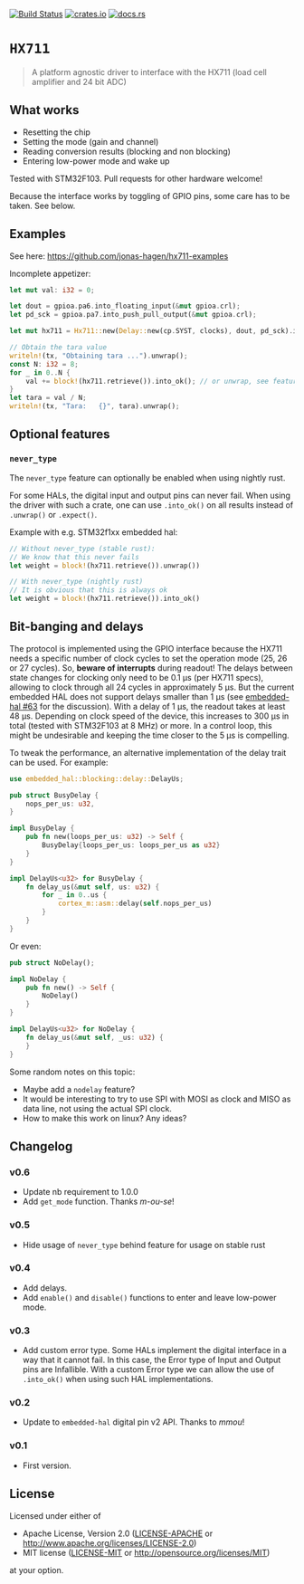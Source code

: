 [![Build Status](https://travis-ci.org/jonas-hagen/hx711.svg?branch=master)](https://travis-ci.org/jonas-hagen/hx711)
[![crates.io](https://img.shields.io/crates/v/hx711.svg)](https://crates.io/crates/hx711)
[![docs.rs](https://docs.rs/hx711/badge.svg)](https://docs.rs/hx711)

# `HX711`

> A platform agnostic driver to interface with the HX711 (load cell amplifier and 24 bit ADC)

## What works

- Resetting the chip
- Setting the mode (gain and channel)
- Reading conversion results (blocking and non blocking)
- Entering low-power mode and wake up

Tested with STM32F103. Pull requests for other hardware welcome!

Because the interface works by toggling of GPIO pins, some care has to be taken. See below.

## Examples

See here: https://github.com/jonas-hagen/hx711-examples

Incomplete appetizer:
```rust
let mut val: i32 = 0;

let dout = gpioa.pa6.into_floating_input(&mut gpioa.crl);
let pd_sck = gpioa.pa7.into_push_pull_output(&mut gpioa.crl);

let mut hx711 = Hx711::new(Delay::new(cp.SYST, clocks), dout, pd_sck).into_ok();

// Obtain the tara value
writeln!(tx, "Obtaining tara ...").unwrap();
const N: i32 = 8;
for _ in 0..N {
    val += block!(hx711.retrieve()).into_ok(); // or unwrap, see features below
}
let tara = val / N;
writeln!(tx, "Tara:   {}", tara).unwrap();
```

## Optional features

### `never_type`

The `never_type` feature can optionally be enabled when using nightly rust.

For some HALs, the digital input and output pins can never fail.
When using the driver with such a crate, one can use `.into_ok()` on all results instead of `.unwrap()` or `.expect()`.

Example with e.g. STM32f1xx embedded hal:
```rust
// Without never_type (stable rust):
// We know that this never fails
let weight = block!(hx711.retrieve()).unwrap())

// With never_type (nightly rust)
// It is obvious that this is always ok
let weight = block!(hx711.retrieve()).into_ok()
```

## Bit-banging and delays

The protocol is implemented using the GPIO interface because the HX711 needs a specific number of clock cycles to set the operation mode (25, 26 or 27 cycles). 
So, **beware of interrupts** during readout!
The delays between state changes for clocking only need to be 0.1 µs (per HX711 specs), allowing to clock through all 24 cycles in approximately 5 µs.
But the current embedded HAL does not support delays smaller than 1 µs (see [embedded-hal #63](https://github.com/rust-embedded/embedded-hal/issues/63) for the discussion).
With a delay of 1 µs, the readout takes at least 48 µs.
Depending on clock speed of the device, this increases to 300 µs in total (tested with STM32F103 at 8 MHz) or more.
In a control loop, this might be undesirable and keeping the time closer to the 5 µs is compelling.

To tweak the performance, an alternative implementation of the delay trait can be used. For example:

```rust
use embedded_hal::blocking::delay::DelayUs;

pub struct BusyDelay {
    nops_per_us: u32,
}

impl BusyDelay {
    pub fn new(loops_per_us: u32) -> Self {
        BusyDelay{loops_per_us: loops_per_us as u32}
    }
}

impl DelayUs<u32> for BusyDelay {
    fn delay_us(&mut self, us: u32) {
        for _ in 0..us {
            cortex_m::asm::delay(self.nops_per_us)
        }
    }
}
```

Or even:

```rust
pub struct NoDelay();

impl NoDelay {
    pub fn new() -> Self {
        NoDelay()
    }
}

impl DelayUs<u32> for NoDelay {
    fn delay_us(&mut self, _us: u32) {
    }
}
```

Some random notes on this topic:
* Maybe add a `nodelay` feature?
* It would be interesting to try to use SPI with MOSI as clock and MISO as data line, not using the actual SPI clock.
* How to make this work on linux? Any ideas?

## Changelog

### v0.6

- Update nb requirement to 1.0.0
- Add `get_mode` function. Thanks *m-ou-se*!

### v0.5

- Hide usage of `never_type` behind feature for usage on stable rust

### v0.4

- Add delays.
- Add `enable()` and `disable()` functions to enter and leave low-power mode.

### v0.3

- Add custom error type. Some HALs implement the digital interface in a way that it cannot fail. In this case, the Error type of Input and Output pins are Infallible. With a custom Error type we can allow the use of `.into_ok()` when using such HAL implementations.

### v0.2

- Update to `embedded-hal` digital pin v2 API. Thanks to *mmou*!

### v0.1

- First version.

## License

Licensed under either of

- Apache License, Version 2.0 ([LICENSE-APACHE](LICENSE-APACHE) or
  http://www.apache.org/licenses/LICENSE-2.0)
- MIT license ([LICENSE-MIT](LICENSE-MIT) or http://opensource.org/licenses/MIT)

at your option.

